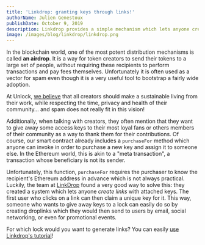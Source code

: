 ```yaml
---
title: 'Linkdrop: granting keys through links!'
authorName: Julien Genestoux
publishDate: October 9, 2019
description: Linkdrop provides a simple mechanism which lets anyone create links to "claim" keys for free!
image: /images/blog/linkdrop/linkdrop.png
---
```


In the blockchain world, one of the most potent distribution mechanisms is called **an airdrop**. It is a way for token creators to send their tokens to a large set of people, without requiring these recipients to perform transactions and pay fees themselves. Unfortunately it is often used as a vector for spam even though it is a very useful tool to bootstrap a fairly wide adoption.

At Unlock, [we believe](/blog/mission-vision/) that all creators should make a sustainable living from their work, while respecting the time, privacy and health of their community... and spam does not really fit in this vision!

Additionally, when talking with creators, they often mention that they want to give away some access keys to their most loyal fans or others members of their community as a way to thank them for their contributions. Of course, our smart contract already includes a `purchaseFor` method which anyone can invoke in order to purchase a new key and assign it to someone else. In the Ethereum world, this is akin to a "meta transaction", a transaction whose beneficiary is not its sender.

Unfortunately, this function, `purchaseFor` requires the purchaser to know the recipient's Ethereum address in advance which is not always practical. Luckily, the team at [LinkDrop](https://linkdrop.io/) found a very good way to solve this: they created a system which lets anyone _create links_ with attached keys. The first user who clicks on a link can then claim a unique key for it. This way, someone who wants to give away keys to a lock can easily do so by creating droplinks which they would then send to users by email, social networking, or even for promotional events.

For which lock would you want to generate links? You can easily [use Linkdrop's tutorial](https://github.com/LinkdropHQ/linkdrop-unlock)!
